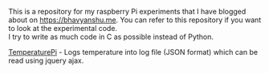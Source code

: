 
This is a repository for my raspberry Pi experiments that I have blogged about on https://bhavyanshu.me. You can refer to this repository if you want to look at the experimental code.        
I try to write as much code in C as possible instead of Python.     

[TemperaturePi](https://github.com/bhavyanshu/rPiExperiments/tree/master/TemperaturePi) - Logs temperature into log file (JSON format) which can be read using jquery ajax.
